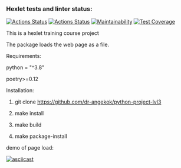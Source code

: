 ### Hexlet tests and linter status:
[![Actions Status](https://github.com/dr-angekok/python-project-lvl3/workflows/hexlet-check/badge.svg)](https://github.com/dr-angekok/python-project-lvl3/actions)
[![Actions Status](https://github.com/dr-angekok/python-project-lvl3/workflows/Package%20tests/badge.svg)](https://github.com/dr-angekok/python-project-lvl3/actions)
[![Maintainability](https://api.codeclimate.com/v1/badges/c683ca959ae6e3f3256f/maintainability)](https://codeclimate.com/github/dr-angekok/python-project-lvl3/maintainability)
[![Test Coverage](https://api.codeclimate.com/v1/badges/c683ca959ae6e3f3256f/test_coverage)](https://codeclimate.com/github/dr-angekok/python-project-lvl3/test_coverage)

This is a hexlet training course project

The package loads the web page as a file.

Requirements:

python = "^3.8"

poetry>=0.12

Installation:

1. git clone https://github.com/dr-angekok/python-project-lvl3

2. make install

3. make build

4. make package-install

demo of page load:

[![asciicast](https://asciinema.org/a/RXmPSEqxN5Nfz7dDkQfsRtCnI.svg)](https://asciinema.org/a/RXmPSEqxN5Nfz7dDkQfsRtCnI)